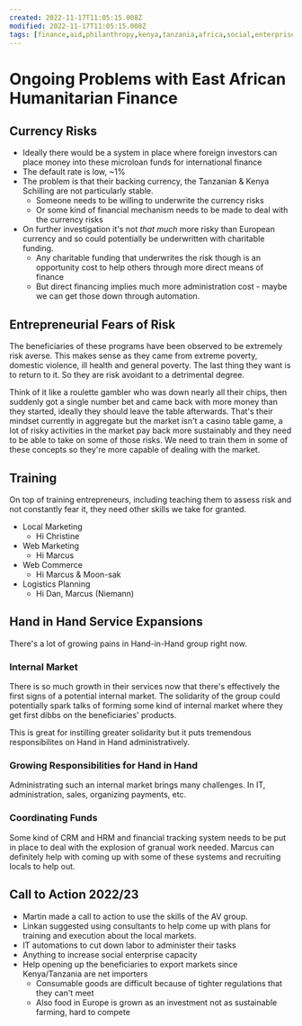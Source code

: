 ```yaml
---
created: 2022-11-17T11:05:15.008Z
modified: 2022-11-17T11:05:15.008Z
tags: [finance,aid,philanthropy,kenya,tanzania,africa,social,enterprise]
---
```

# Ongoing Problems with East African Humanitarian Finance

## Currency Risks

* Ideally there would be a system in place where foreign investors can place money into these microloan funds for international finance
* The default rate is low, ~1%
* The problem is that their backing currency, the Tanzanian & Kenya Schilling are not particularly stable.
    * Someone needs to be willing to underwrite the currency risks
    * Or some kind of financial mechanism needs to be made to deal with the currency risks
* On further investigation it's not *that much* more risky than European currency and so could potentially be underwritten with charitable funding.
    * Any charitable funding that underwrites the risk though is an opportunity cost to help others through more direct means of finance
    * But direct financing implies much more administration cost - maybe we can get those down through automation.

## Entrepreneurial Fears of Risk

The beneficiaries of these programs have been observed to be extremely risk averse. This makes sense as they came from extreme poverty, domestic violence, ill health and general poverty. The last thing they want is to return to it. So they are risk avoidant to a detrimental degree.

Think of it like a roulette gambler who was down nearly all their chips, then suddenly got a single number bet and came back with more money than they started, ideally they should leave the table afterwards. That's their mindset currently in aggregate but the market isn't a casino table game, a lot of risky activities in the market pay back more sustainably and they need to be able to take on some of those risks. We need to train them in some of these concepts so they're more capable of dealing with the market.

## Training

On top of training entrepreneurs, including teaching them to assess risk and not constantly fear it, they need other skills we take for granted.

* Local Marketing
    * Hi Christine
* Web Marketing
    * Hi Marcus
* Web Commerce
    * Hi Marcus & Moon-sak
* Logistics Planning
    * Hi Dan, Marcus (Niemann)

## Hand in Hand Service Expansions

There's a lot of growing pains in Hand-in-Hand group right now.

### Internal Market

There is so much growth in their services now that there's effectively the first signs of a potential internal market. The solidarity of the group could potentially spark talks of forming some kind of internal market where they get first dibbs on the beneficiaries' products.

This is great for instilling greater solidarity but it puts tremendous responsibilites on Hand in Hand administratively.

### Growing Responsibilities for Hand in Hand

Administrating such an internal market brings many challenges. In IT, administration, sales, organizing payments, etc.

### Coordinating Funds

Some kind of CRM and HRM and financial tracking system needs to be put in place to deal with the explosion of granual work needed. Marcus can definitely help with coming up with some of these systems and recruiting locals to help out.

## Call to Action 2022/23

* Martin made a call to action to use the skills of the AV group.
* Linkan suggested using consultants to help come up with plans for training and execution about the local markets.
* IT automations to cut down labor to administer their tasks
* Anything to increase social enterprise capacity
* Help opening up the beneficiaries to export markets since Kenya/Tanzania are net importers
    * Consumable goods are difficult because of tighter regulations that they can't meet
    * Also food in Europe is grown as an investment not as sustainable farming, hard to compete


